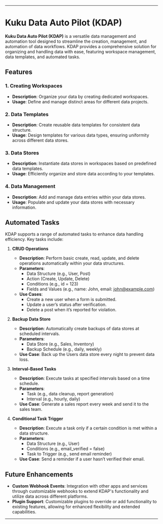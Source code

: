 
---

# Kuku Data Auto Pilot (KDAP)

**Kuku Data Auto Pilot (KDAP)** is a versatile data management and automation tool designed to streamline the creation, management, and automation of data workflows. KDAP provides a comprehensive solution for organizing and handling data with ease, featuring workspace management, data templates, and automated tasks.

## Features

### 1. **Creating Workspaces**

- **Description**: Organize your data by creating dedicated workspaces.
- **Usage**: Define and manage distinct areas for different data projects.

### 2. **Data Templates**

- **Description**: Create reusable data templates for consistent data structure.
- **Usage**: Design templates for various data types, ensuring uniformity across different data stores.

### 3. **Data Stores**

- **Description**: Instantiate data stores in workspaces based on predefined data templates.
- **Usage**: Efficiently organize and store data according to your templates.

### 4. **Data Management**

- **Description**: Add and manage data entries within your data stores.
- **Usage**: Populate and update your data stores with necessary information.

## Automated Tasks

KDAP supports a range of automated tasks to enhance data handling efficiency. Key tasks include:

1. **CRUD Operations**
   - **Description**: Perform basic create, read, update, and delete operations automatically within your data structures.
   - **Parameters**:
     - Data Structure (e.g., User, Post)
     - Action (Create, Update, Delete)
     - Conditions (e.g., id = 123)
     - Fields and Values (e.g., name: John, email: john@example.com)
   - **Use Cases**:
     - Create a new user when a form is submitted.
     - Update a user’s status after verification.
     - Delete a post when it’s reported for violation.

2. **Backup Data Store**
   - **Description**: Automatically create backups of data stores at scheduled intervals.
   - **Parameters**:
     - Data Store (e.g., Sales, Inventory)
     - Backup Schedule (e.g., daily, weekly)
   - **Use Case**: Back up the Users data store every night to prevent data loss.

3. **Interval-Based Tasks**
   - **Description**: Execute tasks at specified intervals based on a time schedule.
   - **Parameters**:
     - Task (e.g., data cleanup, report generation)
     - Interval (e.g., hourly, daily)
   - **Use Case**: Generate a sales report every week and send it to the sales team.

4. **Conditional Task Trigger**
   - **Description**: Execute a task only if a certain condition is met within a data structure.
   - **Parameters**:
     - Data Structure (e.g., User)
     - Conditions (e.g., email_verified = false)
     - Task to Trigger (e.g., send email reminder)
   - **Use Case**: Send a reminder if a user hasn’t verified their email.

## Future Enhancements

- **Custom Webhook Events**: Integration with other apps and services through customizable webhooks to extend KDAP's functionality and utilize data across different platforms.
- **Plugin Support**: Customizable plugins to override or add functionality to existing features, allowing for enhanced flexibility and extended capabilities.

---


